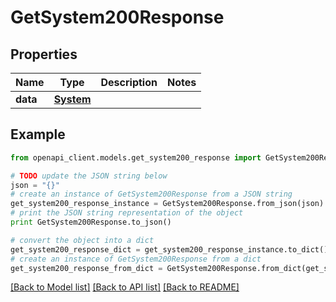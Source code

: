 # GetSystem200Response



## Properties
Name | Type | Description | Notes
------------ | ------------- | ------------- | -------------
**data** | [**System**](System.md) |  | 

## Example

```python
from openapi_client.models.get_system200_response import GetSystem200Response

# TODO update the JSON string below
json = "{}"
# create an instance of GetSystem200Response from a JSON string
get_system200_response_instance = GetSystem200Response.from_json(json)
# print the JSON string representation of the object
print GetSystem200Response.to_json()

# convert the object into a dict
get_system200_response_dict = get_system200_response_instance.to_dict()
# create an instance of GetSystem200Response from a dict
get_system200_response_from_dict = GetSystem200Response.from_dict(get_system200_response_dict)
```
[[Back to Model list]](../README.md#documentation-for-models) [[Back to API list]](../README.md#documentation-for-api-endpoints) [[Back to README]](../README.md)



